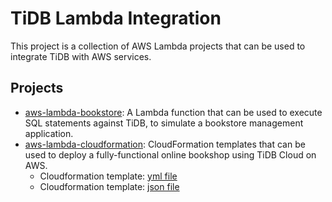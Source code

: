 # TiDB Lambda Integration

This project is a collection of AWS Lambda projects that can be used to integrate TiDB with AWS services.

## Projects

- [aws-lambda-bookstore](./aws-lambda-bookstore/README.md): A Lambda function that can be used to execute SQL statements against TiDB, to simulate a bookstore management application.
- [aws-lambda-cloudformation](./aws-lambda-cloudformation/README.md): CloudFormation templates that can be used to deploy a fully-functional online bookshop using TiDB Cloud on AWS.
  - Cloudformation template: [yml file](./aws-lambda-cloudformation/cloudformation_template.yml)
  - Cloudformation template: [json file](./aws-lambda-cloudformation/cloudformation_template.json)
